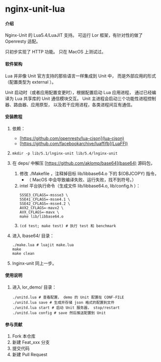# nginx-unit-lua

#### 介绍
Nginx-Unit 的 Lua5.4/LuaJIT 支持。
可运行 Lor 框架，有针对性的做了 Openresty 适配。

只初步实现了 HTTP 功能。
只在 MacOS 上测试过。


#### 软件架构
Lua 并非像 Unit 官方支持的那些语言一样集成到 Unit 中，
而是外部应用的形式（配置类型为 external ）。

Unit 启动时（或者应用配置变更时），根据配置启动 Lua 应用进程，
通过已经编译为 Lua 共享库的 Unit 通信模块交互。
Unit 主进程会启动三个功能性进程控制器、路由器、应用原型，
以及若干应用进程，各类进程间互有通信。


#### 安装教程

1.  依赖：
    - [https://github.com/openresty/lua-cjson](lua-cjson)
    - [https://github.com/facebookarchive/luaffifb](LuaFFI)

2.  ```mkdir -p lib/5.1/lnginx-unit lib/5.4/lnginx-unit```

3.  在 deps/ 中解压 [https://github.com/aklomp/base64](base64) 源码包，
    1. 修改 ./Makefile ，注释掉目标 lib/libbase64.o 下的 $(OBJCOPY) 指令，
        - （ MacOS 中会导致编译失败、运行失败，找不到符号。）
    2. intel 平台执行命令（生成文件 lib/libbase64.o, lib/config.h ）：
        ```
        SSSE3_CFLAGS=-mssse3 \
        SSE41_CFLAGS=-msse4.1 \
        SSE42_CFLAGS=-msse4.2 \
        AVX2_CFLAGS=-mavx2 \
        AVX_CFLAGS=-mavx \
        make lib/libbase64.o
        ```
    3. ```(cd test; make test) # 执行 test 和 benchmark```

4.  进入 lbase64/ 目录：
    ```
    ./make.lua # luajit make.lua
    make
    make clean
    ```

5.  lnginx-unit 同上一步。

#### 使用说明

1.  进入 lor_demo/ 目录：
    ```
    ./unitd.lua # 查看配置， demo 的 Unit 配置在 CONF-FILE
    ./unitd.lua save # 生成并存储 json 格式的配置到文件
    ./unitd.lua start # 启动 Unit 服务器， stop/restart
    ./unitd.lua config # save 然后推送配置到 Unit
    ```

#### 参与贡献

1.  Fork 本仓库
2.  新建 Feat_xxx 分支
3.  提交代码
4.  新建 Pull Request

